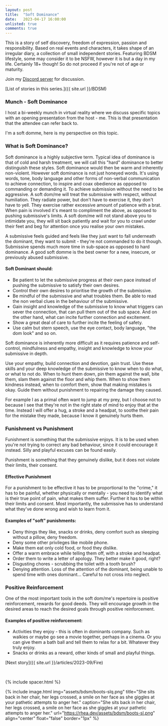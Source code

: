 ```yaml
---
layout: post
title:  "Soft Dominance"
date:   2023-04-17 16:00:00
unlisted: true
comments: true
---
```

This is a story of self discovery, freedom of expression, passion and responsibility. Based on real events and characters, it takes shape of an irregular diary, a collection of small independent stories. Featuring BDSM lifestyle, some may consider it to be NSFW, however it is but a day in my life. Certainly 18+ though! So do not proceed if you're not of age or maturity.

Join my [Discord server](https://discord.gg/m2PFpymQb9) for discussion.

[List of stories in this series.]({{ site.url }}/BDSM)

<!--more-->

### Munch - Soft Dominance

I host a bi-weekly munch in virtual reality where we discuss specific topics with an opening presentation from the host -
me. This is that presentation that the attendee can refer back to.

I'm a soft domme, here is my perspective on this topic.

### What is Soft Dominance?

Soft dominance is a highly subjective term. Typical idea of dominance is that of cold and harsh treatment, we will call this "hard" dominance to better distinguish these styles. Soft dominance would then be warm and inherently non-violent. However soft dominance is not just honeyed words. It's using words, tone, body language and other forms of non-verbal communication to achieve connection, to inspire and coax obedience as opposed to commanding or demanding it. To achieve submission without the need to be aggressive. A soft dom/me will treat the submissive with respect, without humiliation. They radiate power, but don't have to exercise it, they don't have to yell. They exercise rather excessive amount of patience with a brat. When pain is involved it's meant to compliment the above, as opposed to pushing submissive's limits. A soft dom/me will not stand above you to intimidate you, they will sit back patiently and wait for you to crawl under their feet and beg for attention once you realise your own mistakes.

A submissive feels guided and feels like they just want to fall underneath the dominant, they want to submit - they're not commanded to do it though. Submissive spends much more time in sub-space as opposed to hard dominance. A good soft domme is the best owner for a new, insecure, or previously abused submissive.

#### Soft Dominant should:

- Be patient to let the submissive progress at their own pace instead of pushing the submissive to satisfy their own desires.
- Control their own desires to prioritise the growth of the submissive.
- Be mindful of the submissive and what troubles them. Be able to read the non verbal clues in the behaviour of the submissive.
- Gain insight and knowledge of the submissive to know what triggers can sever the connection, that can pull them out of the sub space. And on the other hand, what can incite further connection and excitement.
- Show a great deal of care to further incite the feeling of safety.
- Use calm but stern speech, use the eye contact, body language, "the dom look" and so on.

Soft dominance is inherently more difficult as it requires patience and self-control, mindfulness and empathy, insight and knowledge to know your submissive in depth.

Use your empathy, build connection and devotion, gain trust. Use these skills and your deep knowledge of the submissive to know when to do what, or what to not do. When to hunt them down, pin them against the wall, bite them, slam them against the floor and whip them. When to show them kindness instead, when to comfort them, show that making mistakes is okay. Guide them without punishment to repairing the damage they caused.

For example I as a primal often want to jump at my prey, but I choose not to because I see that they're not in the right state of mind to enjoy that at the time. Instead I will offer a hug, a stroke and a headpat, to soothe their pain for the mistake they made, because I know it genuinely hurts them.

### Funishment vs Punishment

Funishment is something that the submissive enjoys. It is to be used when you're not trying to correct any bad behaviour, since it could encourage it instead. Silly and playful excuses can be found easily.

Punishment is something that they genuinely dislike, but it does not violate their limits, their consent. 

#### Effective Punishment

For a punishment to be effective it has to be proportional to the "crime," it has to be painful, whether physically or mentally - you need to identify what is their true point of pain, what makes them suffer. Further it has to be within their limits and consent. Most importantly, the submissive has to understand what they've done wrong and wish to learn from it.

#### Examples of "soft" punishments:

- Deny things they like, snacks or drinks, deny comfort such as sleeping without a pillow, deny freedom.
- Deny some other privileges like mobile phone.
- Make them eat only cold food, or food they dislike.
- Offer a warm embrace while telling them off, with a stroke and headpat.
- Order them to write a letter of apology. They better make it good, right?
- Disgusting chores - scrubbing the toilet with a tooth brush?
- Denying attention. Loss of the attention of the dominant, being unable to spend time with ones dominant... Careful to not cross into neglect.

### Positive Reinforcement

One of the most important tools in the soft dom/me's repertoire is positive reinforcement, rewards for good deeds. They will encourage growth in the desired areas to reach the desired goals through positive reinforcement.

#### Examples of positive reinforcement:

- Activities they enjoy - this is often in dominants company. Such as walkies or maybe go see a movie together, perhaps in a cinema. Or you can give them a bath ball and tell them to relax for a bit. Whatever they truly enjoy.
- Snacks or drinks as a reward, other kinds of small and playful things.

[Next story]({{ site.url }}/articles/2023-09/Fire)

&nbsp;

{% include spacer.html %}

{% include image.html
  img="assets/bdsm/boots-slq.png"
  title="She sits back in her chair, her legs crossed, a smile on her face as she giggles at your pathetic attempts to anger her."
  caption="She sits back in her chair, her legs crossed, a smile on her face as she giggles at your pathetic attempts to anger her."
  url="https://rhea.dev/assets/bdsm/boots-sl.png"
  align="center"
  float="false"
  border="1px"
%}

